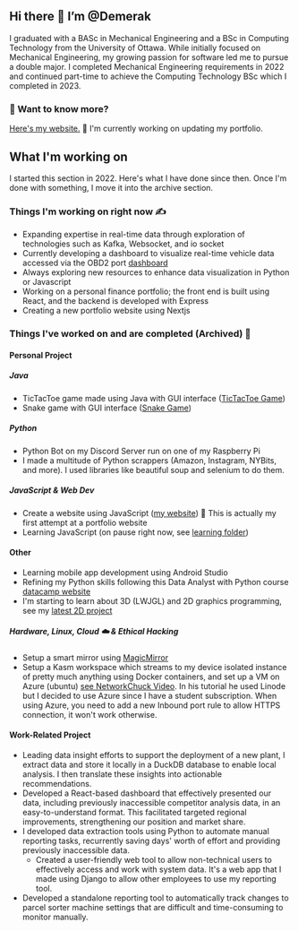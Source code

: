 
## Hi there 👋 I’m @Demerak

I graduated with a BASc in Mechanical Engineering and a BSc in Computing Technology from the University of Ottawa. While initially focused on Mechanical Engineering, my growing passion for software led me to pursue a double major. I completed Mechanical Engineering requirements in 2022 and continued part-time to achieve the Computing Technology BSc which I completed in 2023. 

### 📄 Want to know more?

[Here's my website.]()  🚧 I'm currently working on updating my portfolio. 

## What I'm working on
I started this section in 2022. Here's what I have done since then. Once I'm done with something, I move it into the archive section. 

### Things I'm working on right now :writing_hand:

* Expanding expertise in real-time data through exploration of technologies such as Kafka, Websocket, and io socket
* Currently developing a dashboard to visualize real-time vehicle data accessed via the OBD2 port [dashboard](https://github.com/Demerak/car-dashboard)
* Always exploring new resources to enhance data visualization in Python or Javascript
* Working on a personal finance portfolio; the front end is built using React, and the backend is developed with Express
* Creating a new portfolio website using Nextjs


### Things I've worked on and are completed (Archived) :green_book:
#### Personal Project

##### Java
* TicTacToe game made using Java with GUI interface ([TicTacToe Game](https://github.com/Demerak/TicTacToeGUI))
* Snake game with GUI interface ([Snake Game](https://github.com/Demerak/SnakeGame))

##### Python
* Python Bot on my Discord Server run on one of my Raspberry Pi
* I made a multitude of Python scrappers (Amazon, Instagram, NYBits, and more). I used libraries like beautiful soup and selenium to do them. 

##### JavaScript & Web Dev
* Create a website using JavaScript ([my website](https://demerak.github.io/alex-app/)) 🚧 This is actually my first attempt at a portfolio website
* Learning JavaScript (on pause right now, see [learning folder](https://github.com/Demerak/Learning))

#### Other
* Learning mobile app development using Android Studio
* Refining my Python skills following this Data Analyst with Python course [datacamp website](https://app.datacamp.com/learn/career-tracks/data-analyst-with-python)
* I'm starting to learn about 3D (LWJGL) and 2D graphics programming, see my [latest 2D project](https://github.com/Demerak/2DGame)


##### Hardware, Linux, Cloud :cloud: & Ethical Hacking
* Setup a smart mirror using [MagicMirror](https://github.com/MichMich/MagicMirror)
* Setup a Kasm workspace which streams to my device isolated instance of pretty much anything using Docker containers, and set up a VM on Azure (ubuntu) [see NetworkChuck Video](https://www.youtube.com/watch?v=U7e-mcJdZok). In his tutorial he used Linode but I decided to use Azure since I have a student subscription. When using Azure, you need to add a new Inbound port rule to allow HTTPS connection, it won't work otherwise. 

#### Work-Related Project
*	Leading data insight efforts to support the deployment of a new plant, I extract data and store it locally in a DuckDB database to enable local analysis. I then translate these insights into actionable recommendations.
*	Developed a React-based dashboard that effectively presented our data, including previously inaccessible competitor analysis data, in an easy-to-understand format. This facilitated targeted regional improvements, strengthening our position and market share.
* I developed data extraction tools using Python to automate manual reporting tasks, recurrently saving days' worth of effort and providing previously inaccessible data. 
  * Created a user-friendly web tool to allow non-technical users to effectively access and work with system data. It's a web app that I made using Django to allow other employees to use my reporting tool. 
* Developed a standalone reporting tool to automatically track changes to parcel sorter machine settings that are difficult and time-consuming to monitor manually. 


<!---
Demerak/Demerak is a ✨ special ✨ repository because its `README.md` (this file) appears on your GitHub profile.
You can click the Preview link to take a look at your changes.
--->
